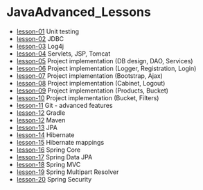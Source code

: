 # JavaAdvanced_Lessons

* [lesson-01](https://github.com/ValeriiJavalesson/JavaAdvanced_Lessons/tree/lesson_01)  Unit testing
* [lesson-02](https://github.com/ValeriiJavalesson/JavaAdvanced_Lessons/tree/lesson_02)  JDBC
* [lesson-03](https://github.com/ValeriiJavalesson/JavaAdvanced_Lessons/tree/lesson_03)  Log4j
* [lesson-04](https://github.com/ValeriiJavalesson/JavaAdvanced_Lessons/tree/lesson_04)  Servlets, JSP, Tomcat
* [lesson-05](https://github.com/ValeriiJavalesson/JavaAdvanced_Lessons/tree/lesson_05)  Project implementation (DB design, DAO, Services)
* [lesson-06](https://github.com/ValeriiJavalesson/JavaAdvanced_Lessons/tree/lesson_06)  Project implementation (Logger, Registration, Login)
* [lesson-07](https://github.com/ValeriiJavalesson/JavaAdvanced_Lessons/tree/lesson_07)  Project implementation (Bootstrap, Ajax)
* [lesson-08](https://github.com/ValeriiJavalesson/JavaAdvanced_Lessons/tree/lesson_08)  Project implementation (Cabinet, Logout)
* [lesson-09](https://github.com/ValeriiJavalesson/JavaAdvanced_Lessons/tree/lesson_09)  Project implementation (Products, Bucket)
* [lesson-10](https://github.com/ValeriiJavalesson/JavaAdvanced_Lessons/tree/lesson_10)  Project implementation (Bucket, Filters)
* [lesson-11](https://github.com/ValeriiJavalesson/JavaAdvanced_Lessons/tree/lesson_11)  Git - advanced features
* [lesson-12](https://github.com/ValeriiJavalesson/JavaAdvanced_Lessons/tree/lesson_12_gradle)  Gradle
* [lesson-12](https://github.com/ValeriiJavalesson/JavaAdvanced_Lessons/tree/lesson_12_maven)  Maven
* [lesson-13](https://github.com/ValeriiJavalesson/JavaAdvanced_Lessons/tree/lesson_13)  JPA
* [lesson-14](https://github.com/ValeriiJavalesson/JavaAdvanced_Lessons/tree/lesson_14)  Hibernate
* [lesson-15](https://github.com/ValeriiJavalesson/JavaAdvanced_Lessons/tree/lesson_15)  Hibernate mappings
* [lesson-16](https://github.com/ValeriiJavalesson/JavaAdvanced_Lessons/tree/lesson_16)  Spring Core
* [lesson-17](https://github.com/ValeriiJavalesson/JavaAdvanced_Lessons/tree/lesson_17)  Spring Data JPA
* [lesson-18](https://github.com/ValeriiJavalesson/JavaAdvanced_Lessons/tree/lesson_18)  Spring MVC
* [lesson-19](https://github.com/ValeriiJavalesson/JavaAdvanced_Lessons/tree/lesson_19)  Spring Multipart Resolver
* [lesson-20](https://github.com/ValeriiJavalesson/JavaAdvanced_Lessons/tree/lesson_20)  Spring Security
